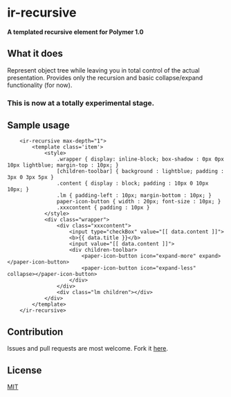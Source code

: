 # ir-recursive

**A templated recursive element for Polymer 1.0**

## What it does
Represent object tree while leaving you in total control of the actual presentation. 
Provides only the recursion and basic collapse/expand functionality (for now).

### This is now at a totally experimental stage.

## Sample usage

		<ir-recursive max-depth="1">
			<template class='item'>  
				<style>
					.wrapper { display: inline-block; box-shadow : 0px 0px 10px lightblue; margin-top : 10px; }
					[children-toolbar] { background : lightblue; padding : 3px 0 3px 5px }
					.content { display : block; padding : 10px 0 10px 10px; } 
					.lm { padding-left : 10px; margin-bottom : 10px; }
					paper-icon-button { width : 20px; font-size : 10px; } 
					.xxxcontent { padding : 10px }
				</style>
				<div class="wrapper">
					<div class="xxxcontent">
						<input type="checkBox" value="[[ data.content ]]">
						<b>{{ data.title }}</b>
						<input value="[[ data.content ]]">
						<div children-toolbar>
							<paper-icon-button icon="expand-more" expand></paper-icon-button>
							<paper-icon-button icon="expand-less" collapse></paper-icon-button>
						</div>
					</div>
					<div class="lm children"></div>
				</div>
			</template>
		</ir-recursive>

## Contribution
Issues and pull requests are most welcome. Fork it [here](https://github.com/IgorRubinovich/ir-textarea).

## License
[MIT](http://opensource.org/licenses/MIT) 

